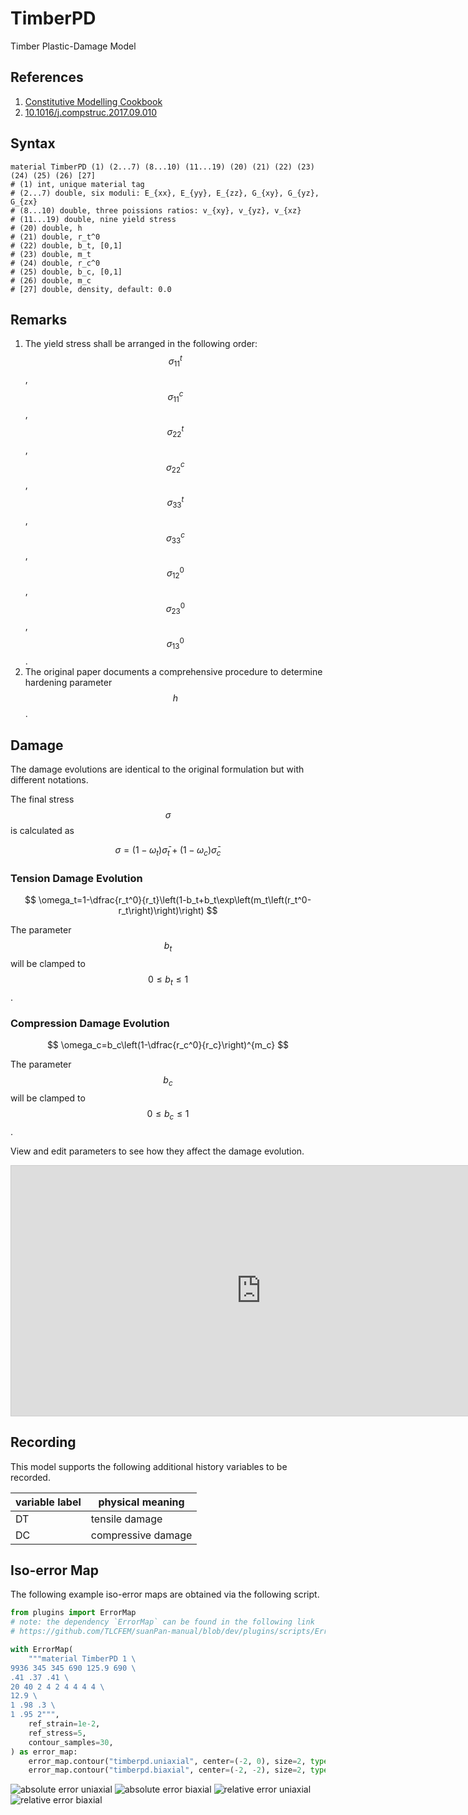 # TimberPD

Timber Plastic-Damage Model

## References

1. [Constitutive Modelling Cookbook](https://github.com/TLCFEM/constitutive-modelling-cookbook/releases/download/latest/COOKBOOK.pdf)
2. [10.1016/j.compstruc.2017.09.010](https://doi.org/10.1016/j.compstruc.2017.09.010)

## Syntax

```
material TimberPD (1) (2...7) (8...10) (11...19) (20) (21) (22) (23) (24) (25) (26) [27]
# (1) int, unique material tag
# (2...7) double, six moduli: E_{xx}, E_{yy}, E_{zz}, G_{xy}, G_{yz}, G_{zx}
# (8...10) double, three poissions ratios: v_{xy}, v_{yz}, v_{xz}
# (11...19) double, nine yield stress
# (20) double, h
# (21) double, r_t^0
# (22) double, b_t, [0,1]
# (23) double, m_t
# (24) double, r_c^0
# (25) double, b_c, [0,1]
# (26) double, m_c
# [27] double, density, default: 0.0
```

## Remarks

1. The yield stress shall be arranged in the following order: $$\sigma_{11}^t$$, $$\sigma_{11}^c$$, $$\sigma_{22}^t$$,
    $$\sigma_{22}^c$$, $$\sigma_{33}^t$$, $$\sigma_{33}^c$$, $$\sigma_{12}^0$$, $$\sigma_{23}^0$$, $$\sigma_{13}^0$$.
2. The original paper documents a comprehensive procedure to determine hardening parameter $$h$$.

## Damage

The damage evolutions are identical to the original formulation but with different notations.

The final stress $$\sigma$$ is calculated as

$$
\sigma=\left(1-\omega_t\right)\bar{\sigma}_t+\left(1-\omega_c\right)\bar{\sigma}_c
$$

### Tension Damage Evolution

$$
\omega_t=1-\dfrac{r_t^0}{r_t}\left(1-b_t+b_t\exp\left(m_t\left(r_t^0-r_t\right)\right)\right)
$$

The parameter $$b_t$$ will be clamped to $$0\leq{}b_t\leq1$$.

### Compression Damage Evolution

$$
\omega_c=b_c\left(1-\dfrac{r_c^0}{r_c}\right)^{m_c}
$$

The parameter $$b_c$$ will be clamped to $$0\leq{}b_c\leq1$$.

View and edit parameters to see how they affect the damage evolution.

<iframe src="https://www.desmos.com/calculator/8v6hsu3iga?embed" width="800" height="400" style="border: 1px solid #ccc" frameborder=0></iframe>

## Recording

This model supports the following additional history variables to be recorded.

| variable label | physical meaning   |
| -------------- | ------------------ |
| DT             | tensile damage     |
| DC             | compressive damage |

## Iso-error Map

The following example iso-error maps are obtained via the following script.

```py
from plugins import ErrorMap
# note: the dependency `ErrorMap` can be found in the following link
# https://github.com/TLCFEM/suanPan-manual/blob/dev/plugins/scripts/ErrorMap.py

with ErrorMap(
    """material TimberPD 1 \
9936 345 345 690 125.9 690 \
.41 .37 .41 \
20 40 2 4 2 4 4 4 4 \
12.9 \
1 .98 .3 \
1 .95 2""",
    ref_strain=1e-2,
    ref_stress=5,
    contour_samples=30,
) as error_map:
    error_map.contour("timberpd.uniaxial", center=(-2, 0), size=2, type={"rel", "abs"})
    error_map.contour("timberpd.biaxial", center=(-2, -2), size=2, type={"rel", "abs"})
```

![absolute error uniaxial](timberpd.uniaxial.abs.error.svg)
![absolute error biaxial](timberpd.biaxial.abs.error.svg)
![relative error uniaxial](timberpd.uniaxial.rel.error.svg)
![relative error biaxial](timberpd.biaxial.rel.error.svg)
